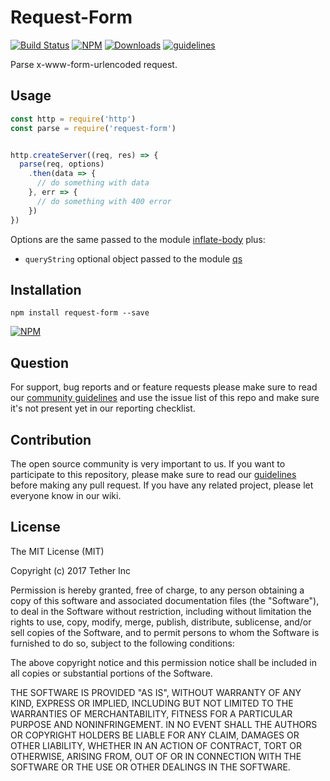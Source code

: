 # Request-Form

[![Build Status](https://travis-ci.org/tether/request-form.svg?branch=master)](https://travis-ci.org/tether/request-form)
[![NPM](https://img.shields.io/npm/v/request-form.svg)](https://www.npmjs.com/package/request-form)
[![Downloads](https://img.shields.io/npm/dm/request-form.svg)](http://npm-stat.com/charts.html?package=request-form)
[![guidelines](https://tether.github.io/contribution-guide/badge-guidelines.svg)](https://github.com/tether/contribution-guide)

Parse x-www-form-urlencoded request.

## Usage

```js
const http = require('http')
const parse = require('request-form')


http.createServer((req, res) => {
  parse(req, options)
    .then(data => {
      // do something with data
    }, err => {
      // do something with 400 error
    })
})
```

Options are the same passed to the module [inflate-body](https://github.com/tether/inflate-body) plus:
  - `queryString` optional object passed to the module [qs](https://github.com/ljharb/qs)

## Installation

```shell
npm install request-form --save
```

[![NPM](https://nodei.co/npm/request-form.png)](https://nodei.co/npm/request-form/)


## Question

For support, bug reports and or feature requests please make sure to read our
<a href="https://github.com/tether/contribution-guide/blob/master/community.md" target="_blank">community guidelines</a> and use the issue list of this repo and make sure it's not present yet in our reporting checklist.

## Contribution

The open source community is very important to us. If you want to participate to this repository, please make sure to read our <a href="https://github.com/tether/contribution-guide" target="_blank">guidelines</a> before making any pull request. If you have any related project, please let everyone know in our wiki.

## License

The MIT License (MIT)

Copyright (c) 2017 Tether Inc

Permission is hereby granted, free of charge, to any person obtaining a copy of this software and associated documentation files (the "Software"), to deal in the Software without restriction, including without limitation the rights to use, copy, modify, merge, publish, distribute, sublicense, and/or sell copies of the Software, and to permit persons to whom the Software is furnished to do so, subject to the following conditions:

The above copyright notice and this permission notice shall be included in all copies or substantial portions of the Software.

THE SOFTWARE IS PROVIDED "AS IS", WITHOUT WARRANTY OF ANY KIND, EXPRESS OR IMPLIED, INCLUDING BUT NOT LIMITED TO THE WARRANTIES OF MERCHANTABILITY, FITNESS FOR A PARTICULAR PURPOSE AND NONINFRINGEMENT. IN NO EVENT SHALL THE AUTHORS OR COPYRIGHT HOLDERS BE LIABLE FOR ANY CLAIM, DAMAGES OR OTHER LIABILITY, WHETHER IN AN ACTION OF CONTRACT, TORT OR OTHERWISE, ARISING FROM, OUT OF OR IN CONNECTION WITH THE SOFTWARE OR THE USE OR OTHER DEALINGS IN THE SOFTWARE.
